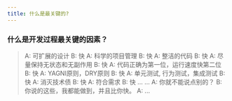 ```yaml
---
title: 什么是最关键的?
---
```


### 什么是开发过程最关键的因素？

> A: 可扩展的设计
B: 快
A: 科学的项目管理
B: 快
A: 整洁的代码
B: 快
A: 尽量保持无状态和无副作用
B: 快
A: 代码正确为第一位，运行速度快第二位
B: 快
A: YAGNI原则，DRY原则
B: 快
A: 单元测试, 行为测试，集成测试
B: 快
A: 消灭技术债
B: 快
A: 符合需求
B: 快
...
...
A: 你就不能说点别的？
B: 你说的这些，我都能做到，并且比你快。
A: ...

